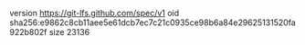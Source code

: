 version https://git-lfs.github.com/spec/v1
oid sha256:e9862c8cb11aee5e61dcb7ec7c21c0935ce98b6a84e29625131520fa922b802f
size 23136
